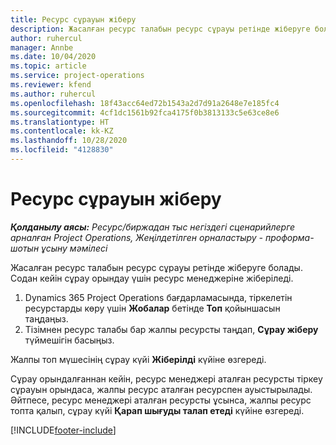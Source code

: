 ```yaml
---
title: Ресурс сұрауын жіберу
description: Жасалған ресурс талабын ресурс сұрауы ретінде жіберуге болады. Содан кейін сұрау орындау үшін ресурс менеджеріне жіберіледі.
author: ruhercul
manager: Annbe
ms.date: 10/04/2020
ms.topic: article
ms.service: project-operations
ms.reviewer: kfend
ms.author: ruhercul
ms.openlocfilehash: 18f43acc64ed72b1543a2d7d91a2648e7e185fc4
ms.sourcegitcommit: 4cf1dc1561b92fca4175f0b3813133c5e63ce8e6
ms.translationtype: HT
ms.contentlocale: kk-KZ
ms.lasthandoff: 10/28/2020
ms.locfileid: "4128830"
---
```

# <a name="submit-a-resource-request"></a>Ресурс сұрауын жіберу

_**Қолданылу аясы:** Ресурс/биржадан тыс негіздегі сценарийлерге арналған Project Operations, Жеңілдетілген орналастыру - проформа-шотын ұсыну мәмілесі_

Жасалған ресурс талабын ресурс сұрауы ретінде жіберуге болады. Содан кейін сұрау орындау үшін ресурс менеджеріне жіберіледі.

1. Dynamics 365 Project Operations бағдарламасында, тіркелетін ресурстарды көру үшін **Жобалар** бетінде **Топ** қойыншасын таңдаңыз. 
2. Тізімнен ресурс талабы бар жалпы ресурсты таңдап, **Сұрау жіберу** түймешігін басыңыз.

Жалпы топ мүшесінің сұрау күйі **Жіберілді** күйіне өзгереді.

Сұрау орындалғаннан кейін, ресурс менеджері аталған ресурсты тіркеу сұрауын орындаса, жалпы ресурс аталған ресурспен ауыстырылады. Әйтпесе, ресурс менеджері аталған ресурсты ұсынса, жалпы ресурс топта қалып, сұрау күйі **Қарап шығуды талап етеді** күйіне өзгереді.


[!INCLUDE[footer-include](../includes/footer-banner.md)]